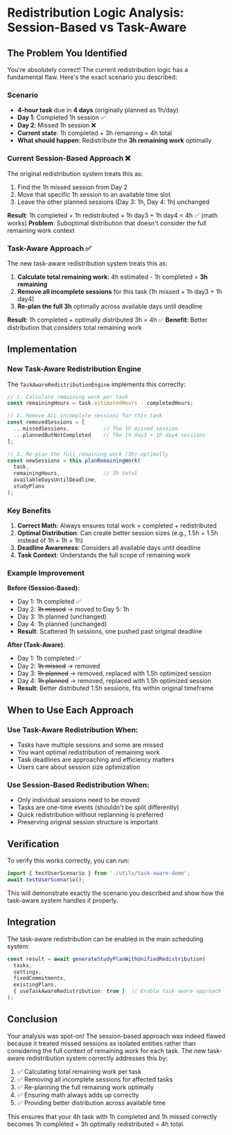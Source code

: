 # Redistribution Logic Analysis: Session-Based vs Task-Aware

## The Problem You Identified

You're absolutely correct! The current redistribution logic has a fundamental flaw. Here's the exact scenario you described:

### Scenario
- **4-hour task** due in **4 days** (originally planned as 1h/day)
- **Day 1**: Completed 1h session ✅
- **Day 2**: Missed 1h session ❌  
- **Current state**: 1h completed + 3h remaining = 4h total
- **What should happen**: Redistribute the **3h remaining work** optimally

### Current Session-Based Approach ❌

The original redistribution system treats this as:
1. Find the 1h missed session from Day 2
2. Move that specific 1h session to an available time slot
3. Leave the other planned sessions (Day 3: 1h, Day 4: 1h) unchanged

**Result**: 1h completed + 1h redistributed + 1h day3 + 1h day4 = 4h ✅ (math works)
**Problem**: Suboptimal distribution that doesn't consider the full remaining work context

### Task-Aware Approach ✅

The new task-aware redistribution system treats this as:
1. **Calculate total remaining work**: 4h estimated - 1h completed = **3h remaining**
2. **Remove all incomplete sessions** for this task (1h missed + 1h day3 + 1h day4)
3. **Re-plan the full 3h** optimally across available days until deadline

**Result**: 1h completed + optimally distributed 3h = 4h ✅
**Benefit**: Better distribution that considers total remaining work

## Implementation

### New Task-Aware Redistribution Engine

The `TaskAwareRedistributionEngine` implements this correctly:

```typescript
// 1. Calculate remaining work per task
const remainingHours = task.estimatedHours - completedHours;

// 2. Remove ALL incomplete sessions for this task
const removedSessions = [
  ...missedSessions,           // The 1h missed session
  ...plannedButNotCompleted    // The 1h day3 + 1h day4 sessions
];

// 3. Re-plan the full remaining work (3h) optimally
const newSessions = this.planRemainingWork(
  task,
  remainingHours,              // 3h total
  availableDaysUntilDeadline,
  studyPlans
);
```

### Key Benefits

1. **Correct Math**: Always ensures total work = completed + redistributed
2. **Optimal Distribution**: Can create better session sizes (e.g., 1.5h + 1.5h instead of 1h + 1h + 1h)
3. **Deadline Awareness**: Considers all available days until deadline
4. **Task Context**: Understands the full scope of remaining work

### Example Improvement

**Before (Session-Based)**:
- Day 1: 1h completed ✅
- Day 2: ~~1h missed~~ → moved to Day 5: 1h
- Day 3: 1h planned (unchanged)
- Day 4: 1h planned (unchanged)
- **Result**: Scattered 1h sessions, one pushed past original deadline

**After (Task-Aware)**:
- Day 1: 1h completed ✅  
- Day 2: ~~1h missed~~ → removed
- Day 3: ~~1h planned~~ → removed, replaced with 1.5h optimized session
- Day 4: ~~1h planned~~ → removed, replaced with 1.5h optimized session
- **Result**: Better distributed 1.5h sessions, fits within original timeframe

## When to Use Each Approach

### Use Task-Aware Redistribution When:
- Tasks have multiple sessions and some are missed
- You want optimal redistribution of remaining work
- Task deadlines are approaching and efficiency matters
- Users care about session size optimization

### Use Session-Based Redistribution When:
- Only individual sessions need to be moved
- Tasks are one-time events (shouldn't be split differently)
- Quick redistribution without replanning is preferred
- Preserving original session structure is important

## Verification

To verify this works correctly, you can run:

```typescript
import { testUserScenario } from './utils/task-aware-demo';
await testUserScenario();
```

This will demonstrate exactly the scenario you described and show how the task-aware system handles it properly.

## Integration

The task-aware redistribution can be enabled in the main scheduling system:

```typescript
const result = await generateStudyPlanWithUnifiedRedistribution(
  tasks, 
  settings, 
  fixedCommitments, 
  existingPlans,
  { useTaskAwareRedistribution: true }  // Enable task-aware approach
);
```

## Conclusion

Your analysis was spot-on! The session-based approach was indeed flawed because it treated missed sessions as isolated entities rather than considering the full context of remaining work for each task. The new task-aware redistribution system correctly addresses this by:

1. ✅ Calculating total remaining work per task
2. ✅ Removing all incomplete sessions for affected tasks  
3. ✅ Re-planning the full remaining work optimally
4. ✅ Ensuring math always adds up correctly
5. ✅ Providing better distribution across available time

This ensures that your 4h task with 1h completed and 1h missed correctly becomes 1h completed + 3h optimally redistributed = 4h total.
